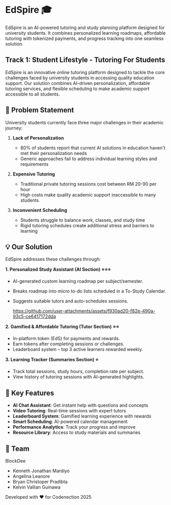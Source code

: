 # EdSpire 🎓

EdSpire is an AI-powered tutoring and study planning platform designed for university students. It combines personalized learning roadmaps, affordable tutoring with tokenized payments, and progress tracking into one seamless solution.

## Track 1: Student Lifestyle - Tutoring For Students

EdSpire is an innovative online tutoring platform designed to tackle the core challenges faced by university students in accessing quality education support. Our solution combines AI-driven personalization, affordable tutoring services, and flexible scheduling to make academic support accessible to all students.

## 🎯 Problem Statement

University students currently face three major challenges in their academic journey:

1. **Lack of Personalization** 
   - 80% of students report that current AI solutions in education haven't met their personalization needs
   - Generic approaches fail to address individual learning styles and requirements

2. **Expensive Tutoring**
   - Traditional private tutoring sessions cost between RM 20-90 per hour
   - High costs make quality academic support inaccessible to many students

3. **Inconvenient Scheduling**
   - Students struggle to balance work, classes, and study time
   - Rigid tutoring schedules create additional stress and barriers to learning

## 💡 Our Solution

EdSpire addresses these challenges through:

**1. Personalized Study Assistant (AI Section) ⭐⭐⭐**
   * AI-generated custom learning roadmap per subject/semester.
   * Breaks roadmap into micro to-do lists scheduled in a To-Study Calendar.
   * Suggests suitable tutors and auto-schedules sessions.
   
     https://github.com/user-attachments/assets/f930ad20-f82e-490a-93c5-ce6417172dda

**2. Gamified & Affordable Tutoring (Tutor Section) ⭐⭐**
   * In-platform token (EdS) for payments and rewards.
   * Earn tokens after completing sessions or challenges.
   * Leaderboard system – top 3 active learners rewarded weekly.

**3. Learning Tracker (Summaries Section) ⭐**
   * Track total sessions, study hours, completion rate per subject.
   * View history of tutoring sessions with AI-generated highlights.

## 🚀 Key Features

- **AI Chat Assistant**: Get instant help with questions and concepts
- **Video Tutoring**: Real-time sessions with expert tutors
- **Leaderboard System**: Gamified learning experience with rewards
- **Smart Scheduling**: AI-powered calendar management
- **Performance Analytics**: Track your progress and improve
- **Resource Library**: Access to study materials and summaries

## 👥 Team

BlockDee 
- Kenneth Jonathan Mardiyo
- Angelina Leanore
- Bryan Christoper Pradibta
- Kelvin Vallian Guinawa

Developed with ❤️ for Codenection 2025

